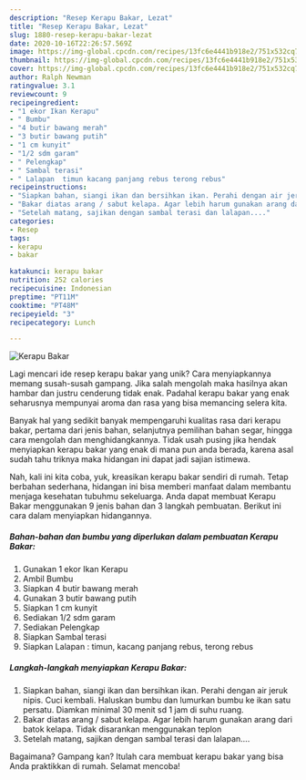 ```yaml
---
description: "Resep Kerapu Bakar, Lezat"
title: "Resep Kerapu Bakar, Lezat"
slug: 1880-resep-kerapu-bakar-lezat
date: 2020-10-16T22:26:57.569Z
image: https://img-global.cpcdn.com/recipes/13fc6e4441b918e2/751x532cq70/kerapu-bakar-foto-resep-utama.jpg
thumbnail: https://img-global.cpcdn.com/recipes/13fc6e4441b918e2/751x532cq70/kerapu-bakar-foto-resep-utama.jpg
cover: https://img-global.cpcdn.com/recipes/13fc6e4441b918e2/751x532cq70/kerapu-bakar-foto-resep-utama.jpg
author: Ralph Newman
ratingvalue: 3.1
reviewcount: 9
recipeingredient:
- "1 ekor Ikan Kerapu"
- " Bumbu"
- "4 butir bawang merah"
- "3 butir bawang putih"
- "1 cm kunyit"
- "1/2 sdm garam"
- " Pelengkap"
- " Sambal terasi"
- " Lalapan  timun kacang panjang rebus terong rebus"
recipeinstructions:
- "Siapkan bahan, siangi ikan dan bersihkan ikan. Perahi dengan air jeruk nipis. Cuci kembali. Haluskan bumbu dan lumurkan bumbu ke ikan satu persatu. Diamkan minimal 30 menit sd 1 jam di suhu ruang."
- "Bakar diatas arang / sabut kelapa. Agar lebih harum gunakan arang dari batok kelapa. Tidak disarankan menggunakan teplon"
- "Setelah matang, sajikan dengan sambal terasi dan lalapan...."
categories:
- Resep
tags:
- kerapu
- bakar

katakunci: kerapu bakar 
nutrition: 252 calories
recipecuisine: Indonesian
preptime: "PT11M"
cooktime: "PT48M"
recipeyield: "3"
recipecategory: Lunch

---
```



![Kerapu Bakar](https://img-global.cpcdn.com/recipes/13fc6e4441b918e2/751x532cq70/kerapu-bakar-foto-resep-utama.jpg)

Lagi mencari ide resep kerapu bakar yang unik? Cara menyiapkannya memang susah-susah gampang. Jika salah mengolah maka hasilnya akan hambar dan justru cenderung tidak enak. Padahal kerapu bakar yang enak seharusnya mempunyai aroma dan rasa yang bisa memancing selera kita.

Banyak hal yang sedikit banyak mempengaruhi kualitas rasa dari kerapu bakar, pertama dari jenis bahan, selanjutnya pemilihan bahan segar, hingga cara mengolah dan menghidangkannya. Tidak usah pusing jika hendak menyiapkan kerapu bakar yang enak di mana pun anda berada, karena asal sudah tahu triknya maka hidangan ini dapat jadi sajian istimewa.




Nah, kali ini kita coba, yuk, kreasikan kerapu bakar sendiri di rumah. Tetap berbahan sederhana, hidangan ini bisa memberi manfaat dalam membantu menjaga kesehatan tubuhmu sekeluarga. Anda dapat membuat Kerapu Bakar menggunakan 9 jenis bahan dan 3 langkah pembuatan. Berikut ini cara dalam menyiapkan hidangannya.

<!--inarticleads1-->

##### Bahan-bahan dan bumbu yang diperlukan dalam pembuatan Kerapu Bakar:

1. Gunakan 1 ekor Ikan Kerapu
1. Ambil  Bumbu
1. Siapkan 4 butir bawang merah
1. Gunakan 3 butir bawang putih
1. Siapkan 1 cm kunyit
1. Sediakan 1/2 sdm garam
1. Sediakan  Pelengkap
1. Siapkan  Sambal terasi
1. Siapkan  Lalapan : timun, kacang panjang rebus, terong rebus




<!--inarticleads2-->

##### Langkah-langkah menyiapkan Kerapu Bakar:

1. Siapkan bahan, siangi ikan dan bersihkan ikan. Perahi dengan air jeruk nipis. Cuci kembali. Haluskan bumbu dan lumurkan bumbu ke ikan satu persatu. Diamkan minimal 30 menit sd 1 jam di suhu ruang.
1. Bakar diatas arang / sabut kelapa. Agar lebih harum gunakan arang dari batok kelapa. Tidak disarankan menggunakan teplon
1. Setelah matang, sajikan dengan sambal terasi dan lalapan....




Bagaimana? Gampang kan? Itulah cara membuat kerapu bakar yang bisa Anda praktikkan di rumah. Selamat mencoba!
